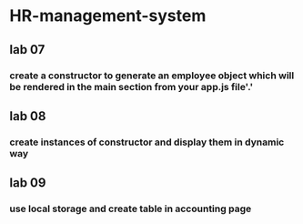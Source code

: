 # HR-management-system

## lab 07

### create a constructor to generate an employee object which will be rendered in the main section from your app.js file'.'

## lab 08

### create instances of constructor and display them in dynamic way

## lab 09

### use local storage and create table in accounting page
